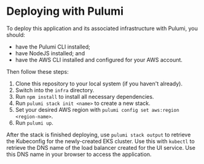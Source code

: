 # Deploying with Pulumi

To deploy this application and its associated infrastructure with Pulumi, you should:

* have the Pulumi CLI installed; 
* have NodeJS installed; and
* have the AWS CLI installed and configured for your AWS account.

Then follow these steps:

1. Clone this repository to your local system (if you haven't already).
2. Switch into the `infra` directory.
3. Run `npm install` to install all necessary dependencies.
4. Run `pulumi stack init <name>` to create a new stack.
5. Set your desired AWS region with `pulumi config set aws:region <region-name>`.
6. Run `pulumi up`.

After the stack is finished deploying, use `pulumi stack output` to retrieve the Kubeconfig for the newly-created EKS cluster. Use this with `kubectl` to retrieve the DNS name of the load balancer created for the UI service. Use this DNS name in your browser to access the application.
